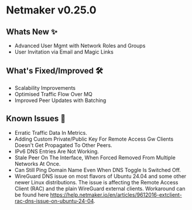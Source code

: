 # Netmaker v0.25.0

## Whats New ✨
- Advanced User Mgmt with Network Roles and Groups
- User Invitation via Email and Magic Links

## What's Fixed/Improved 🛠

- Scalability Improvements
- Optimised Traffic Flow Over MQ
- Improved Peer Updates with Batching

## Known Issues 🐞

- Erratic Traffic Data In Metrics.
- Adding Custom Private/Public Key For Remote Access Gw Clients Doesn't Get Propagated To Other Peers.
- IPv6 DNS Entries Are Not Working.
- Stale Peer On The Interface, When Forced Removed From Multiple Networks At Once.
- Can Still Ping Domain Name Even When DNS Toggle Is Switched Off.
- WireGuard DNS issue on most flavors of Ubuntu 24.04 and some other newer Linux distributions. The issue is affecting the Remote Access Client (RAC) and the plain WireGuard external clients. Workaround can be found here https://help.netmaker.io/en/articles/9612016-extclient-rac-dns-issue-on-ubuntu-24-04.

